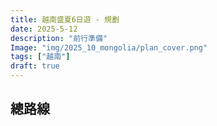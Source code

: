 ```yaml
---
title: 越南盛夏6日遊 - 規劃
date: 2025-5-12
description: "前行準備"
Image: "img/2025_10_mongolia/plan_cover.png"
tags: ["越南"]
draft: true
---
```


## 總路線
